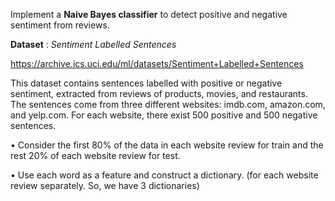 Implement a **Naive Bayes classifier** to detect positive and negative sentiment from reviews. 

**Dataset** : *Sentiment Labelled Sentences*

https://archive.ics.uci.edu/ml/datasets/Sentiment+Labelled+Sentences

This dataset contains sentences labelled with positive or negative sentiment, extracted from reviews of products, movies, and restaurants. The sentences come from three different websites: imdb.com, amazon.com, and
yelp.com. For each website, there exist 500 positive and 500 negative sentences.

• Consider the first 80% of the data in each website review for train and the rest 20% of each website review for test.

• Use each word as a feature and construct a dictionary. (for each website review separately. So, we have 3 dictionaries)
